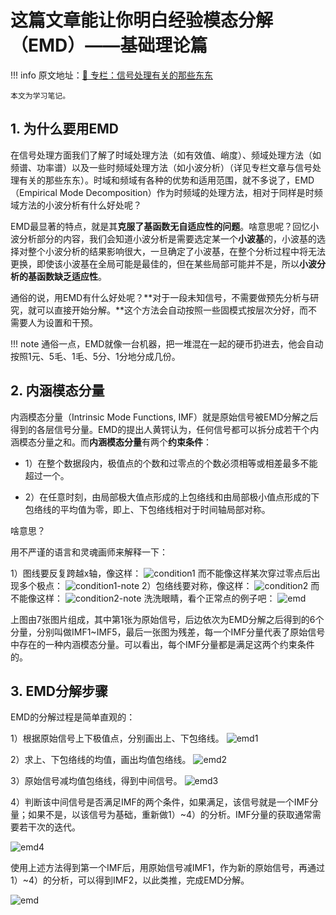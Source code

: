 # 这篇文章能让你明白经验模态分解（EMD）——基础理论篇

!!! info
    原文地址：[🔗 专栏：信号处理有关的那些东东](https://zhuanlan.zhihu.com/p/138141521)

    本文为学习笔记。

## 1. 为什么要用EMD
在信号处理方面我们了解了时域处理方法（如有效值、峭度）、频域处理方法（如频谱、功率谱）以及一些时频域处理方法（如小波分析）（详见专栏文章与信号处理有关的那些东东）。时域和频域有各种的优势和适用范围，就不多说了，EMD（Empirical Mode Decomposition）作为时频域的处理方法，相对于同样是时频域方法的小波分析有什么好处呢？

EMD最显著的特点，就是其**克服了基函数无自适应性的问题**。啥意思呢？回忆小波分析部分的内容，我们会知道小波分析是需要选定某一个**小波基**的，小波基的选择对整个小波分析的结果影响很大，一旦确定了小波基，在整个分析过程中将无法更换，即使该小波基在全局可能是最佳的，但在某些局部可能并不是，所以**小波分析的基函数缺乏适应性**。

通俗的说，用EMD有什么好处呢？**对于一段未知信号，不需要做预先分析与研究，就可以直接开始分解。**这个方法会自动按照一些固模式按层次分好，而不需要人为设置和干预。

!!! note
    通俗一点，EMD就像一台机器，把一堆混在一起的硬币扔进去，他会自动按照1元、5毛、1毛、5分、1分地分成几份。

## 2. 内涵模态分量

内涵模态分量（Intrinsic Mode Functions, IMF）就是原始信号被EMD分解之后得到的各层信号分量。EMD的提出人黄锷认为，任何信号都可以拆分成若干个内涵模态分量之和。而**内涵模态分量**有两个**约束条件**：

- 1）在整个数据段内，极值点的个数和过零点的个数必须相等或相差最多不能超过一个。

- 2）在任意时刻，由局部极大值点形成的上包络线和由局部极小值点形成的下包络线的平均值为零，即上、下包络线相对于时间轴局部对称。

啥意思？

用不严谨的语言和灵魂画师来解释一下：

1）图线要反复跨越x轴，像这样：
![condition1](condition1.png)
而不能像这样某次穿过零点后出现多个极点：
![condition1-note](condition1-note.png)
2）包络线要对称，像这样：
![condition2](condition2.png)
而不能像这样：
![condition2-note](condition2-note.png)
洗洗眼睛，看个正常点的例子吧：
![emd](emd.png)

上图由7张图片组成，其中第1张为原始信号，后边依次为EMD分解之后得到的6个分量，分别叫做IMF1~IMF5，最后一张图为残差，每一个IMF分量代表了原始信号中存在的一种内涵模态分量。可以看出，每个IMF分量都是满足这两个约束条件的。

## 3. EMD分解步骤

EMD的分解过程是简单直观的：

1）根据原始信号上下极值点，分别画出上、下包络线。
![emd1](emd1.webp)

2）求上、下包络线的均值，画出均值包络线。
![emd2](emd2.webp)

3）原始信号减均值包络线，得到中间信号。
![emd3](emd3.png)

4）判断该中间信号是否满足IMF的两个条件，如果满足，该信号就是一个IMF分量；如果不是，以该信号为基础，重新做1）~4）的分析。IMF分量的获取通常需要若干次的迭代。

![emd4](emd4.png)

使用上述方法得到第一个IMF后，用原始信号减IMF1，作为新的原始信号，再通过1）~4）的分析，可以得到IMF2，以此类推，完成EMD分解。

![emd](emd-example.webp)